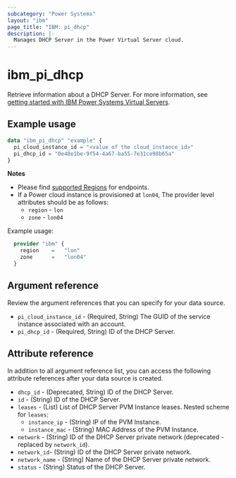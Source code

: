 ```yaml
---
subcategory: "Power Systems"
layout: "ibm"
page_title: "IBM: pi_dhcp"
description: |-
  Manages DHCP Server in the Power Virtual Server cloud.
---
```


# ibm_pi_dhcp
Retrieve information about a DHCP Server. For more information, see [getting started with IBM Power Systems Virtual Servers](https://cloud.ibm.com/docs/power-iaas?topic=power-iaas-getting-started).

## Example usage
```terraform
data "ibm_pi_dhcp" "example" {
  pi_cloud_instance_id = "<value of the cloud_instance_id>"
  pi_dhcp_id = "0e48e1be-9f54-4a67-ba55-7e31ce98b65a"
}
```

**Notes**
- Please find [supported Regions](https://cloud.ibm.com/apidocs/power-cloud#endpoint) for endpoints.
- If a Power cloud instance is provisioned at `lon04`, The provider level attributes should be as follows:
  - `region` - `lon`
  - `zone` - `lon04`

Example usage:
  ```terraform
    provider "ibm" {
      region    =   "lon"
      zone      =   "lon04"
    }
  ```

## Argument reference
Review the argument references that you can specify for your data source.

- `pi_cloud_instance_id` - (Required, String) The GUID of the service instance associated with an account.
- `pi_dhcp_id` - (Required, String) ID of the DHCP Server.

## Attribute reference
In addition to all argument reference list, you can access the following attribute references after your data source is created.

- `dhcp_id` - (Deprecated, String) ID of the DHCP Server.
- `id` - (String) ID of the DHCP Server.
- `leases` - (List) List of DHCP Server PVM Instance leases.
  Nested scheme for `leases`:
  - `instance_ip` - (String) IP of the PVM Instance.
  - `instance_mac` - (String) MAC Address of the PVM Instance.
- `network` - (String) ID of the DHCP Server private network (deprecated - replaced by `network_id`).
- `network_id`- (String) ID of the DHCP Server private network.
- `network_name` - (String) Name of the DHCP Server private network.
- `status` - (String) Status of the DHCP Server.
